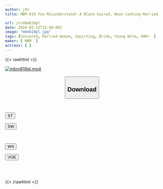 ```yaml
---
author: j91
title: MBM-819 You Misunderstand! A Black-haired, Neat-looking Married Woman Is Actually A Hidden Slut. . . The Strongest Theory Of Neat Erotic Gap! 12 People 240 Minutes 4

url: /v/mbm819pl
date: 2024-03-21T15:50:00Z
image: "mbm819pl.jpg"
tags: [Censored, Married Woman, Squirting, Bride, Young Wife, 4HR+	]
maker: [ MBM  ]
actress: [ ]
---
```



{{< rawhtml >}}

<div class="video" data-videoid="LL2RoZrm9rSZZw">
    <a href="javascript:;">
        <img src="/v/mbm819pl/mbm819pl.jpg" width="WIDTH" height="HEIGHT" alt="mbm819pl.mp4" loading="lazy">
    </a>
</div>

<script type="text/javascript" src="https://j91.asia/asset/on-demand-st.js"></script>

<br>
  <link rel="stylesheet" href="https://j91.asia/asset/bs5.css">
  
  <center>
  <button class="btn btn-primary" type="button" data-bs-toggle="collapse" data-bs-target=".multi-collapse" aria-expanded="false" aria-controls="multiCollapseExample1 multiCollapseExample2"><h2>Download</h2></button></center>
</p>
<div class="row">
  <div class="col">
    <div class="collapse multi-collapse" id="multiCollapseExample1">
      <div class="card card-body">
	      	      <br>
<div class="buttons">  
<p><a href="https://streamtape.to/v/LL2RoZrm9rSZZw" target="_blank"><button class="btn-hover color-3"><i class="fa fa-download"></i> ST</button></a></p>
<p><a href="https://asnwish.com/ju2iom6ut067" target="_blank"><button class="btn-hover color-2"><i class="fa fa-download"></i> SW</button></a></p></div>
    </div>
  </div>
</div>
  <div class="col">
    <div class="collapse multi-collapse" id="multiCollapseExample2">
      <div class="card card-body">
	      <br>
<div class="buttons">
<p><a href="https://wolfstream.tv/v8cosa9r0v11"><button class="btn-hover color-9"><i class="fa fa-download"></i> WS</button></a></p>
<p><a href="https://voe.sx/vi7mi3iil26c"><button class="btn-hover color-8"><i class="fa fa-download"></i> VOE</button></a></p></div>
<br><br>
      </div>
    </div>
  </div>
</div>

{{< /rawhtml >}}